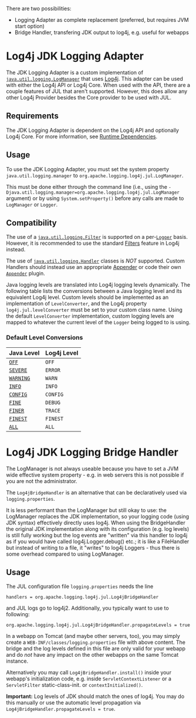 <!-- vim: set syn=markdown : -->
<!--
    Licensed to the Apache Software Foundation (ASF) under one or more
    contributor license agreements.  See the NOTICE file distributed with
    this work for additional information regarding copyright ownership.
    The ASF licenses this file to You under the Apache License, Version 2.0
    (the "License"); you may not use this file except in compliance with
    the License.  You may obtain a copy of the License at

         http://www.apache.org/licenses/LICENSE-2.0

    Unless required by applicable law or agreed to in writing, software
    distributed under the License is distributed on an "AS IS" BASIS,
    WITHOUT WARRANTIES OR CONDITIONS OF ANY KIND, either express or implied.
    See the License for the specific language governing permissions and
    limitations under the License.
-->

There are two possibilities:
- Logging Adapter as complete replacement (preferred, but requires JVM start option)
- Bridge Handler, transfering JDK output to log4j, e.g. useful for webapps

# Log4j JDK Logging Adapter

The JDK Logging Adapter is a custom implementation of
[`java.util.logging.LogManager`](http://docs.oracle.com/javase/6/docs/api/java/util/logging/LogManager.html)
that uses [Log4j](javadoc/log4j-core/index.html). This adapter can be used with either the Log4j API or
Log4j Core. When used with the API, there are a couple features of JUL that aren't supported. However, this
does allow any other Log4j Provider besides the Core provider to be used with JUL.

## Requirements

The JDK Logging Adapter is dependent on the Log4j API and optionally Log4j Core.
For more information, see [Runtime Dependencies](runtime-dependencies.html).

## Usage

To use the JDK Logging Adapter, you must set the system property `java.util.logging.manager` to
`org.apache.logging.log4j.jul.LogManager`.

This must be done either through the command line (i.e., using the
`-Djava.util.logging.manager=org.apache.logging.log4j.jul.LogManager` argument) or by using
`System.setProperty()` before any calls are made to `LogManager` or `Logger`.

## Compatibility

The use of a
[`java.util.logging.Filter`](http://docs.oracle.com/javase/6/docs/api/java/util/logging/Filter.html)
is supported on a per-[`Logger`](http://docs.oracle.com/javase/6/docs/api/java/util/logging/Logger.html)
basis. However, it is recommended to use the standard [Filters](manual/filters.html) feature in
Log4j instead.

The use of
[`java.util.logging.Handler`](http://docs.oracle.com/javase/6/docs/api/java/util/logging/Handler.html)
classes is _NOT_ supported. Custom Handlers should instead use an appropriate
[Appender](manual/appenders.html) or code their own
[`Appender`](javadoc/log4j-core/org/apache/logging/log4j/core/Appender.html)
plugin.

Java logging levels are translated into Log4j logging levels dynamically. The following table lists the
conversions between a Java logging level and its equivalent Log4j level. Custom levels should be implemented
as an implementation of
`LevelConverter`, and the
Log4j property `log4j.jul.levelConverter` must be set to your custom class name. Using the default
`LevelConverter` implementation, custom logging levels are mapped to whatever the current level of
the `Logger` being logged to is using.

### Default Level Conversions

| Java Level                                                                                 | Log4j Level |
|--------------------------------------------------------------------------------------------|-------------|
| [`OFF`](http://docs.oracle.com/javase/6/docs/api/java/util/logging/Level.html#OFF)         | `OFF`       |
| [`SEVERE`](http://docs.oracle.com/javase/6/docs/api/java/util/logging/Level.html#SEVERE)   | `ERROR`     |
| [`WARNING`](http://docs.oracle.com/javase/6/docs/api/java/util/logging/Level.html#WARNING) | `WARN`      |
| [`INFO`](http://docs.oracle.com/javase/6/docs/api/java/util/logging/Level.html#INFO)       | `INFO`      |
| [`CONFIG`](http://docs.oracle.com/javase/6/docs/api/java/util/logging/Level.html#CONFIG)   | `CONFIG`    |
| [`FINE`](http://docs.oracle.com/javase/6/docs/api/java/util/logging/Level.html#FINE)       | `DEBUG`     |
| [`FINER`](http://docs.oracle.com/javase/6/docs/api/java/util/logging/Level.html#FINER)     | `TRACE`     |
| [`FINEST`](http://docs.oracle.com/javase/6/docs/api/java/util/logging/Level.html#FINEST)   | `FINEST`    |
| [`ALL`](http://docs.oracle.com/javase/6/docs/api/java/util/logging/Level.html#ALL)         | `ALL`       |

# Log4j JDK Logging Bridge Handler

The LogManager is not always useable because you have to set a JVM wide effective system
property - e.g. in web servers this is not possible if you are not the administrator.

The `Log4jBridgeHandler` is an
alternative that can be declaratively used via `logging.properties`.

It is less performant than the LogManager but still okay to use: the LogManager replaces the JDK
implementation, so your logging code (using JDK syntax) effectively directly uses log4j.
When using the BridgeHandler the original JDK implementation along with its configuration
(e.g. log levels) is still fully working but the log events are "written" via this handler to log4j
as if you would have called log4j.Logger.debug() etc.; it is like a FileHandler but instead of
writing to a file, it "writes" to log4j Loggers - thus there is some overhead compared to using
LogManager.

## Usage

The JUL configuration file `logging.properties` needs the line

`handlers = org.apache.logging.log4j.jul.Log4jBridgeHandler`

and JUL logs go to log4j2. Additionally, you typically want to use to following:

`org.apache.logging.log4j.jul.Log4jBridgeHandler.propagateLevels = true`

In a webapp on Tomcat (and maybe other servers, too), you may simply create a
`WEB-INF/classes/logging.properties` file with above content.
The bridge and the log levels defined in this file are only valid for your webapp and
do *not* have any impact on the other webapps on the same Tomcat instance.

Alternatively you may call `Log4jBridgeHandler.install()` inside your webapp's initialization code,
e.g. inside `ServletContextListener` or a `ServletFilter` static-class-init. or `contextInitialized()`.

**Important:** Log levels of JDK should match the ones of log4j. You may do this manually or use the
automatic level propagation via `Log4jBridgeHandler.propagateLevels = true`.
